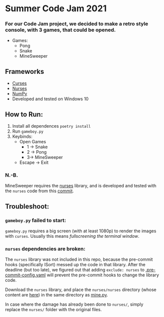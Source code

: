# Summer Code Jam 2021

### For our Code Jam project, we decided to make a retro style console, with 3 games, that could be opened.
* Games:
    * Pong
    * Snake
    * MineSweeper

## Frameworks
- [Curses](https://pypi.org/project/windows-curses/)
- [Nurses](https://github.com/salt-die/nurses)
- [NumPy](https://pypi.org/project/numpy/)
- Developed and tested on Windows 10

## How to Run:
 1) Install all dependences `poetry install`
 2) Run `gameboy.py`
 3) Keybinds:
    * Open Games
        * 1 -> Snake
        * 2 -> Pong
        * 3-> MineSweeper
    * Escape -> Exit
### N.-B.
MineSweeper requires the [nurses](https://github.com/salt-die/nurses) library, and is developed and tested with the `nurses` code from this [commit](https://github.com/salt-die/nurses/commit/7090280fd48e3b9503f96b3b30b45d12fc6f4033). 

## Troubleshoot:
### `gameboy.py` failed to start:
`gameboy.py` requires a big screen (with at least 1080p) to render the images with `curses`. Usually this means *fullscreening the terminal window*. 

### `nurses` dependencies are broken:
The `nurses` library was not included in this repo, because the pre-commit hooks (specifically ISort) messed up the code in that library. After the deadline (but too late), we figured out that adding `exclude: nurses` to [.pre-commit-config.yaml](.pre-commit-config.yaml) will prevent the pre-commit hooks to change the library code. 

Download the `nurses` library, and place the `nurses/nurses` directory (whose content are [here](https://github.com/salt-die/nurses/tree/master/nurses)) in the same directory as [mine.py](mine.py). 

In case where the damage has already been done to `nurses/`, simply replace the `nurses/` folder with the original files. 
